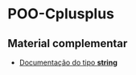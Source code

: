 # POO-Cplusplus

## Material complementar

- [Documentação do tipo **string**](https://cplusplus.com/reference/string/string/)